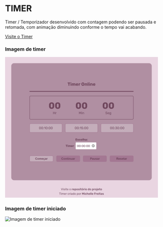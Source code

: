# TIMER

Timer / Temporizador desenvolvido com contagem podendo ser pausada e retomada, com animação diminuindo conforme o tempo vai acabando.<br/>

[Visite o Timer](https://michelle-freitas.github.io/HMTL5-CSS3-JS/meus_projetos/timer/index.html)

### Imagem de timer
 <img alt="Imagem de timer " src="./public/timer-zero.png">


### Imagem de timer iniciado
  <img alt="Imagem de timer iniciado" src="./public/time-started.png">

